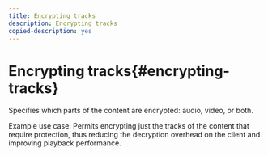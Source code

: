 ```yaml
---
title: Encrypting tracks
description: Encrypting tracks
copied-description: yes
---
```


# Encrypting tracks{#encrypting-tracks}

Specifies which parts of the content are encrypted: audio, video, or both.

Example use case: Permits encrypting just the tracks of the content that require protection, thus reducing the decryption overhead on the client and improving playback performance. 
